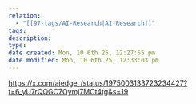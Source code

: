 ```yaml
---
relation:
  - "[[97-tags/AI-Research|AI-Research]]"
tags:
description:
type:
date created: Mon, 10 6th 25, 12:27:55 pm
date modified: Mon, 10 6th 25, 12:33:03 pm
---
```

https://x.com/aiedge_/status/1975003133723234427?t=6_yU7rQQGC7Oymj7MCt4tg&s=19
